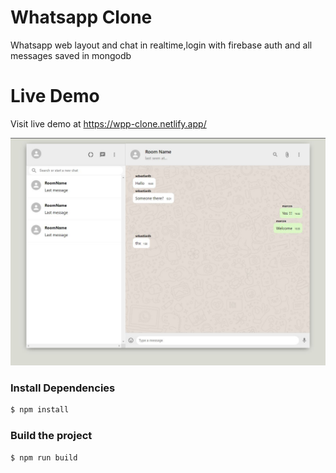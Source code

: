 # Whatsapp Clone
Whatsapp web layout and chat in realtime,login with firebase auth and all messages saved in mongodb

# Live Demo
Visit live demo at <https://wpp-clone.netlify.app/>

![](screenshot.png)

### Install Dependencies
```sh
$ npm install 
```

### Build the project
```sh
$ npm run build
```

